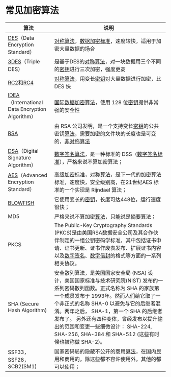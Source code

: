 # 常见加密算法

| 算法 | 说明 |
| --- | --- |
| [DES](http://baike.baidu.com/item/DES)（Data Encryption Standard） | [对称算法](http://baike.baidu.com/item/%E5%AF%B9%E7%A7%B0%E7%AE%97%E6%B3%95)，[数据加密标准](http://baike.baidu.com/item/%E6%95%B0%E6%8D%AE%E5%8A%A0%E5%AF%86%E6%A0%87%E5%87%86)，速度较快，适用于加密大量数据的场合 |
| [3DES](http://baike.baidu.com/item/3DES)（Triple DES） | 是基于DES的[对称算法](http://baike.baidu.com/item/%E5%AF%B9%E7%A7%B0%E7%AE%97%E6%B3%95)，对一块数据用三个不同的[密钥](http://baike.baidu.com/item/%E5%AF%86%E9%92%A5)进行三次加密，强度更高 |
| [RC2](http://baike.baidu.com/item/RC2)和[RC4](http://baike.baidu.com/item/RC4) | [对称算法](http://baike.baidu.com/item/%E5%AF%B9%E7%A7%B0%E7%AE%97%E6%B3%95)，用变长[密钥](http://baike.baidu.com/item/%E5%AF%86%E9%92%A5)对大量数据进行加密，比 DES 快 |
| [IDEA](http://baike.baidu.com/item/IDEA)（International Data Encryption Algorithm） | [国际数据加密算法](http://baike.baidu.com/item/%E5%9B%BD%E9%99%85%E6%95%B0%E6%8D%AE%E5%8A%A0%E5%AF%86%E7%AE%97%E6%B3%95)，使用 128 位[密钥](http://baike.baidu.com/item/%E5%AF%86%E9%92%A5)提供非常强的安全性 |
| [RSA](http://baike.baidu.com/item/RSA) | 由 RSA 公司发明，是一个支持变长[密钥](http://baike.baidu.com/item/%E5%AF%86%E9%92%A5)的公共密钥[算法](http://baike.baidu.com/item/%E7%AE%97%E6%B3%95)，需要加密的文件块的长度也是可变的，[非对称算法](http://baike.baidu.com/item/%E9%9D%9E%E5%AF%B9%E7%A7%B0%E7%AE%97%E6%B3%95) |
| [DSA](http://baike.baidu.com/item/DSA)（Digital Signature Algorithm） | [数字签名](http://baike.baidu.com/item/%E6%95%B0%E5%AD%97%E7%AD%BE%E5%90%8D)[算法](http://baike.baidu.com/item/%E7%AE%97%E6%B3%95)，是一种标准的 DSS（[数字签名标准](http://baike.baidu.com/item/%E6%95%B0%E5%AD%97%E7%AD%BE%E5%90%8D%E6%A0%87%E5%87%86)），严格来说不算加密算法； |
| [AES](http://baike.baidu.com/item/AES)（Advanced Encryption Standard） | [高级加密标准](http://baike.baidu.com/item/%E9%AB%98%E7%BA%A7%E5%8A%A0%E5%AF%86%E6%A0%87%E5%87%86)，[对称算法](http://baike.baidu.com/item/%E5%AF%B9%E7%A7%B0%E7%AE%97%E6%B3%95)，是下一代的加密算法标准，速度快，安全级别高，在21世纪AES 标准的一个实现是 Rijndael 算法； |
| [BLOWFISH](http://baike.baidu.com/item/BLOWFISH) | 它使用变长的[密钥](http://baike.baidu.com/item/%E5%AF%86%E9%92%A5)，长度可达448位，运行速度很快； |
| MD5 | 严格来说不算加密[算法](http://baike.baidu.com/item/%E7%AE%97%E6%B3%95)，只能说是摘要算法； |
| PKCS | The Public-Key Cryptography Standards (PKCS)是由美国RSA数据安全公司及其合作伙伴制定的一组公钥密码学标准，其中包括证书申请、证书更新、证书作废表发布、扩展证书内容以及[数字签名](http://baike.baidu.com/item/%E6%95%B0%E5%AD%97%E7%AD%BE%E5%90%8D)、[数字信封](http://baike.baidu.com/item/%E6%95%B0%E5%AD%97%E4%BF%A1%E5%B0%81)的格式等方面的一系列相关协议。 |
| SHA (Secure Hash Algorithm) | 安全散列算法，是美国国家安全局 (NSA) 设计，美国国家标准与技术研究院(NIST) 发布的一系列密码散列函数。正式名称为 SHA 的家族第一个成员发布于 1993年。然而人们给它取了一个非正式的名称 SHA-0 以避免与它的后继者混淆。两年之后， SHA-1，第一个 SHA 的后继者发布了。 另外还有四种变体，曾经发布以提升输出的范围和变更一些细微设计： SHA-224, SHA-256, SHA-384 和 SHA-512 (这些有时候也被称做 SHA-2)。 |
| SSF33，SSF28，SCB2(SM1) | 国家密码局的隐蔽不公开的商用[算法](http://baike.baidu.com/item/%E7%AE%97%E6%B3%95)，在国内民用和商用的，除这些都不容许使用外，其他的都可以使用； |



